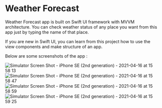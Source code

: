 # Weather Forecast
Weather Forecast app is built on Swift UI framework with MVVM architecture.
You can check weather status of any place you want from this app just by typing the name of that place.


If you are new in Swift UI, you can learn from this project how to use the view components and make structure of an app. 

Below are some screenshots of the app :

![Simulator Screen Shot - iPhone SE (2nd generation) - 2021-04-16 at 15 58 13](https://user-images.githubusercontent.com/81283951/115012268-43541400-9ecd-11eb-91f5-0c95ddc92acc.png)
![Simulator Screen Shot - iPhone SE (2nd generation) - 2021-04-16 at 15 58 47](https://user-images.githubusercontent.com/81283951/115012306-50710300-9ecd-11eb-8645-291efca48850.png)
![Simulator Screen Shot - iPhone SE (2nd generation) - 2021-04-16 at 15 58 59](https://user-images.githubusercontent.com/81283951/115012397-6a124a80-9ecd-11eb-9950-6e161d17e44e.png)
![Simulator Screen Shot - iPhone SE (2nd generation) - 2021-04-16 at 15 59 25](https://user-images.githubusercontent.com/81283951/115012406-6b437780-9ecd-11eb-8950-7c5a33db465f.png)
